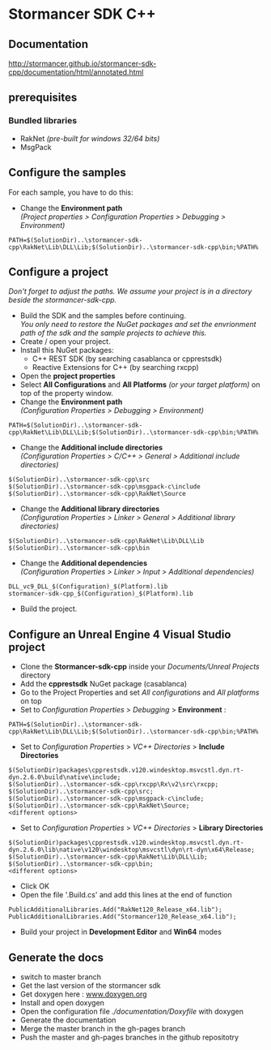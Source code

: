 # Stormancer SDK C++

## Documentation

http://stormancer.github.io/stormancer-sdk-cpp/documentation/html/annotated.html

## prerequisites

### Bundled libraries
- RakNet *(pre-built for windows 32/64 bits)*  
- MsgPack  

## Configure the samples
For each sample, you have to do this:  
- Change the **Environment path**  
*(Project properties > Configuration Properties > Debugging > Environment)*  
```
PATH=$(SolutionDir)..\stormancer-sdk-cpp\RakNet\Lib\DLL\Lib;$(SolutionDir)..\stormancer-sdk-cpp\bin;%PATH%
```

## Configure a project

*Don't forget to adjust the paths. We assume your project is in a directory beside the stormancer-sdk-cpp.*  
- Build the SDK and the samples before continuing.  
*You only need to restore the NuGet packages and set the envrionment path of the sdk and the sample projects to achieve this.*  
- Create / open your project.  
- Install this NuGet packages:  
    - C++ REST SDK (by searching casablanca or cpprestsdk)  
    - Reactive Extensions for C++ (by searching rxcpp)  
- Open the **project properties**  
- Select **All Configurations** and **All Platforms** *(or your target platform)* on top of the property window.  
- Change the **Environment path**  
*(Configuration Properties > Debugging > Environment)*  
```
PATH=$(SolutionDir)..\stormancer-sdk-cpp\RakNet\Lib\DLL\Lib;$(SolutionDir)..\stormancer-sdk-cpp\bin;%PATH%
```
- Change the **Additional include directories**  
*(Configuration Properties > C/C++ > General > Additional include directories)*  
```
$(SolutionDir)..\stormancer-sdk-cpp\src
$(SolutionDir)..\stormancer-sdk-cpp\msgpack-c\include
$(SolutionDir)..\stormancer-sdk-cpp\RakNet\Source
```
- Change the **Additional library directories**  
*(Configuration Properties > Linker > General > Additional library directories)*  
```
$(SolutionDir)..\stormancer-sdk-cpp\RakNet\Lib\DLL\Lib
$(SolutionDir)..\stormancer-sdk-cpp\bin
```
- Change the **Additional dependencies**  
*(Configuration Properties > Linker > Input > Additional dependencies)*  
```
DLL_vc9_DLL_$(Configuration)_$(Platform).lib
stormancer-sdk-cpp_$(Configuration)_$(Platform).lib
```
- Build the project.  


## Configure an **Unreal Engine 4** Visual Studio project

- Clone the **Stormancer-sdk-cpp** inside your *Documents/Unreal Projects* directory  
- Add the **cpprestsdk** NuGet package (casablanca)  
- Go to the Project Properties and set *All configurations* and *All platforms* on top  
- Set to *Configuration Properties* > *Debugging* > **Environment** :  
```
PATH=$(SolutionDir)..\stormancer-sdk-cpp\RakNet\Lib\DLL\Lib;$(SolutionDir)..\stormancer-sdk-cpp\bin;%PATH%
```
- Set to *Configuration Properties* > *VC++ Directories* > **Include Directories**  
```
$(SolutionDir)packages\cpprestsdk.v120.windesktop.msvcstl.dyn.rt-dyn.2.6.0\build\native\include;
$(SolutionDir)..\stormancer-sdk-cpp\rxcpp\Rx\v2\src\rxcpp;
$(SolutionDir)..\stormancer-sdk-cpp\src;
$(SolutionDir)..\stormancer-sdk-cpp\msgpack-c\include;
$(SolutionDir)..\stormancer-sdk-cpp\RakNet\Source;
<different options>

```
- Set to *Configuration Properties* > *VC++ Directories* > **Library Directories**  
```
$(SolutionDir)packages\cpprestsdk.v120.windesktop.msvcstl.dyn.rt-dyn.2.6.0\lib\native\v120\windesktop\msvcstl\dyn\rt-dyn\x64\Release;
$(SolutionDir)..\stormancer-sdk-cpp\RakNet\Lib\DLL\Lib;
$(SolutionDir)..\stormancer-sdk-cpp\bin;
<different options>
```
- Click OK  
- Open the file '<YourProject>.Build.cs' and add this lines at the end of <YourProject> function  
```
PublicAdditionalLibraries.Add("RakNet120_Release_x64.lib");
PublicAdditionalLibraries.Add("Stormancer120_Release_x64.lib");
```
- Build your project in **Development Editor** and **Win64** modes


## Generate the docs

- switch to master branch  
- Get the last version of the stormancer sdk  
- Get doxygen here : www.doxygen.org  
- Install and open doxygen  
- Open the configuration file *./documentation/Doxyfile* with doxygen  
- Generate the documentation  
- Merge the master branch in the gh-pages branch  
- Push the master and gh-pages branches in the github repositotry  
